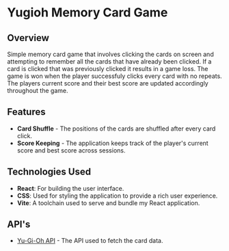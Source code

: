 # Yugioh Memory Card Game

## Overview

Simple memory card game that involves clicking the cards on screen and attempting to remember all the cards that have already been clicked. If a card is clicked that was previously clicked it results in a game loss. The game is won when the player successfuly clicks every card with no repeats. The players current score and their best score are updated accordingly throughout the game.

## Features

- **Card Shuffle** - The positions of the cards are shuffled after every card click.
- **Score Keeping** - The application keeps track of the player's current score and best score across sessions.

## Technologies Used

- **React**: For building the user interface.
- **CSS**: Used for styling the application to provide a rich user experience.
- **Vite**: A toolchain used to serve and bundle my React application.

## API's

- [Yu-Gi-Oh API](https://db.ygoprodeck.com/api-guide/) - The API used to fetch the card data.
